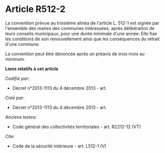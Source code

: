 # Article R512-2

La convention prévue au troisième alinéa de l'article L. 512-1 est signée par l'ensemble des maires des communes intéressées,
après délibération de leurs conseils municipaux, pour une durée minimale d'une année. Elle fixe les conditions de son
renouvellement ainsi que les conséquences du retrait d'une commune. 

La convention peut être dénoncée après un préavis de trois mois au minimum.

**Liens relatifs à cet article**

_Codifié par_:

  - Décret n°2013-1113 du 4 décembre 2013 - art.

_Créé par_:

  - Décret n°2013-1113 du 4 décembre 2013 - art.

_Anciens textes_:

  - Code général des collectivités territoriales - art. R2212-12 (VT)

_Cite_:

  - Code de la sécurité intérieure - art. L512-1 (V)
